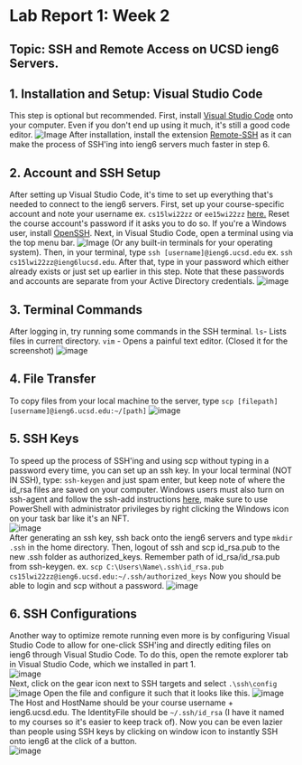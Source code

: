 # Lab Report 1: Week 2
## Topic: SSH and Remote Access on UCSD ieng6 Servers. 

## 1. Installation and Setup: Visual Studio Code
This step is optional but recommended. First, install [Visual Studio Code](https://code.visualstudio.com/) onto your computer. Even if you don't end up using it much, it's still a good code editor. 
![Image](./assets/report-1/vscode.png)
After installation, install the extension [Remote-SSH](https://marketplace.visualstudio.com/items?itemName=ms-vscode-remote.remote-ssh) as it can make the process of SSH'ing into ieng6 servers much faster in step 6. 

## 2. Account and SSH Setup
After setting up Visual Studio Code, it's time to set up everything that's needed to connect to the ieng6 servers. First, set up your course-specific account and note your username ex. `cs15lwi22zz` or `ee15wi22zz` [here.](https://sdacs.ucsd.edu/~icc/index.php) Reset the course account's password if it asks you to do so. If you're a Windows user, install [OpenSSH](https://docs.microsoft.com/en-us/windows-server/administration/openssh/openssh_install_firstuse). Next, in Visual Studio Code, open a terminal using via the top menu bar. ![Image](./assets/report-1/newterminal.png) (Or any built-in terminals for your operating system).
Then, in your terminal, type `ssh [username]@ieng6.ucsd.edu` ex. `ssh cs15lwi22zz@ieng6lucsd.edu`. After that, type in your password which either already exists or just set up earlier in this step. Note that these passwords and accounts are separate from your Active Directory credentials. 
![image](./assets/report-1/login.png)

## 3. Terminal Commands
After logging in, try running some commands in the SSH terminal. 
`ls`- Lists files in current directory. 
`vim` - Opens a painful text editor. (Closed it for the screenshot)
![image](./assets/report-1/terminalsc.png)

## 4. File Transfer
To copy files from your local machine to the server, type `scp [filepath] [username]@ieng6.ucsd.edu:~/[path]`
![image](./assets/report-1/scp.png)

## 5. SSH Keys
To speed up the process of SSH'ing and using scp without typing in a password every time, you can set up an ssh key. In your local terminal (NOT IN SSH), type: `ssh-keygen` and just spam enter, but keep note of where the id_rsa files are saved on your computer. Windows users must also turn on ssh-agent and follow the ssh-add instructions [here](https://docs.microsoft.com/en-us/windows-server/administration/openssh/openssh_keymanagement#user-key-generation), make sure to use PowerShell with administrator privileges by right clicking the Windows icon on your task bar like it's an NFT. <br>![image](./assets/report-1/powershell.png)<br>
After generating an ssh key, ssh back onto the ieng6 servers and type `mkdir .ssh` in the home directory. Then, logout of ssh and scp id_rsa.pub to the new .ssh folder as authorized_keys. Remember path of id_rsa/id_rsa.pub from ssh-keygen.
ex. `scp C:\Users\Name\.ssh\id_rsa.pub cs15lwi22zz@ieng6.ucsd.edu:~/.ssh/authorized_keys`
Now you should be able to login and scp without a password.
![image](./assets/report-1/sshkey.png)

## 6. SSH Configurations
Another way to optimize remote running even more is by configuring Visual Studio Code to allow for one-click SSH'ing and directly editing files on ieng6 through Visual Studio Code. To do this, open the remote explorer tab in Visual Studio Code, which we installed in part 1. <br>
![image](./assets/report-1/remote.png)<br>
Next, click on the gear icon next to SSH targets and select `.\ssh\config`
![image](./assets/report-1/sshtargets.png)
Open the file and configure it such that it looks like this. ![image](./assets/report-1/sshconfig.png) <br>
The Host and HostName should be your course username + ieng6.ucsd.edu. The IdentityFile should be `~/.ssh/id_rsa` (I have it named to my courses so it's easier to keep track of). Now you can be even lazier than people using SSH keys by clicking on window icon to instantly SSH onto ieng6 at the click of a button.<br>
![image](./assets/report-1/oneclick.png)
